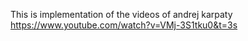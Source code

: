 This is implementation of the videos of andrej karpaty https://www.youtube.com/watch?v=VMj-3S1tku0&t=3s